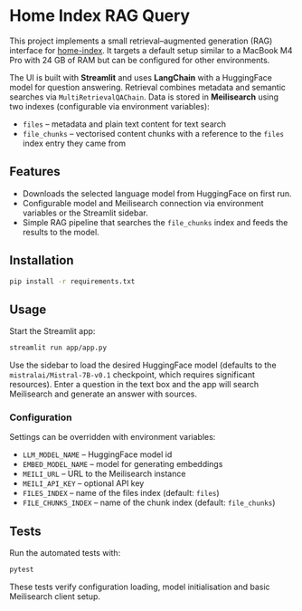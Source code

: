 # Home Index RAG Query

This project implements a small retrieval–augmented generation (RAG)
interface for [home-index](https://github.com/nashspence/home-index).
It targets a default setup similar to a MacBook M4 Pro with 24 GB of
RAM but can be configured for other environments.

The UI is built with **Streamlit** and uses **LangChain** with a
HuggingFace model for question answering. Retrieval combines metadata and
semantic searches via `MultiRetrievalQAChain`. Data is stored in
**Meilisearch** using two indexes (configurable via environment
variables):

- `files` – metadata and plain text content for text search
- `file_chunks` – vectorised content chunks with a reference to the
  `files` index entry they came from

## Features

- Downloads the selected language model from HuggingFace on first run.
- Configurable model and Meilisearch connection via environment
  variables or the Streamlit sidebar.
- Simple RAG pipeline that searches the `file_chunks` index and feeds the
  results to the model.

## Installation

```bash
pip install -r requirements.txt
```

## Usage

Start the Streamlit app:

```bash
streamlit run app/app.py
```

Use the sidebar to load the desired HuggingFace model (defaults to the
`mistralai/Mistral-7B-v0.1` checkpoint, which requires significant
resources). Enter a question in the text box and the app will
search Meilisearch and generate an answer with sources.

### Configuration

Settings can be overridden with environment variables:

- `LLM_MODEL_NAME` – HuggingFace model id
- `EMBED_MODEL_NAME` – model for generating embeddings
- `MEILI_URL` – URL to the Meilisearch instance
- `MEILI_API_KEY` – optional API key
- `FILES_INDEX` – name of the files index (default: `files`)
- `FILE_CHUNKS_INDEX` – name of the chunk index (default:
  `file_chunks`)

## Tests

Run the automated tests with:

```bash
pytest
```

These tests verify configuration loading, model initialisation and basic
Meilisearch client setup.
